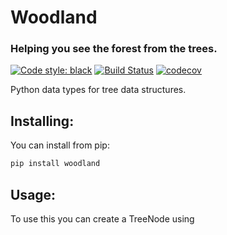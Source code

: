 # Woodland
### Helping you see the forest from the trees.

[![Code style: black](https://img.shields.io/badge/code%20style-black-000000.svg)](https://github.com/ambv/black)
[![Build Status](https://travis-ci.org/JHowell45/Forests.svg?branch=master)](https://travis-ci.org/JHowell45/Forests)
[![codecov](https://codecov.io/gh/JHowell45/Forests/branch/master/graph/badge.svg)](https://codecov.io/gh/JHowell45/Forests)

Python data types for tree data structures.


## Installing:
You can install from pip:
```bash
pip install woodland
```

## Usage:
To use this you can create a TreeNode using